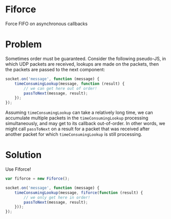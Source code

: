 # Fiforce

Force FIFO on asynchronous callbacks

# Problem

Sometimes order must be guaranteed. Consider the following pseudo-JS, in which
UDP packets are received, lookups are made on the packets, then the packets are
passed to the next component:

```js
socket.on('message', function (message) {
    timeConsumingLookup(message, function (result) {
        // we can get here out of order!
        passToNext(message, result);
    });
});
```

Assuming `timeConsumingLookup` can take a relatively long time, we can
accumulate multiple packets in the `timeConsumingLookup` processing
simultaneously, and may get to its callback out-of-order. In other words, we
might call `passToNext` on a result for a packet that was received after
another packet for which `timeConsumingLookup` is still processing.

# Solution

Use Fiforce!

```js
var fiforce = new Fiforce();

socket.on('message', function (message) {
    timeConsumingLookup(message, fiforce(function (result) {
        // we only get here in order!
        passToNext(message, result);
    }));
});
```
